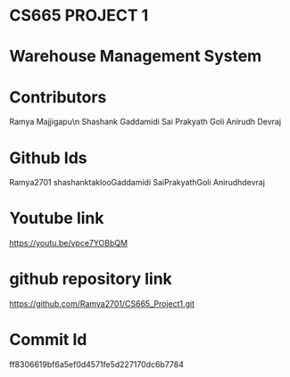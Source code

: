 # CS665 PROJECT 1
# Warehouse Management System
# Contributors
Ramya Majjigapu\n
Shashank Gaddamidi
Sai Prakyath Goli
Anirudh Devraj
# Github Ids
Ramya2701
shashanktaklooGaddamidi
SaiPrakyathGoli
Anirudhdevraj
# Youtube link
https://youtu.be/vpce7YOBbQM
# github repository link
https://github.com/Ramya2701/CS665_Project1.git
# Commit Id
ff8306619bf6a5ef0d4571fe5d227170dc6b7784
